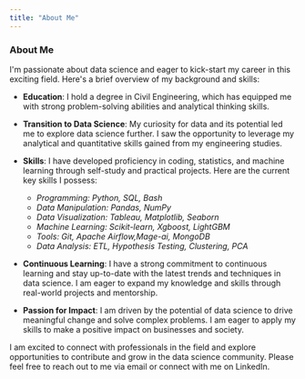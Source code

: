 ```yaml
---
title: "About Me"
---
```


### About Me

I'm passionate about data science and eager to kick-start my career in this exciting field. Here's a brief overview of my background and skills:

- **Education**: I hold a degree in Civil Engineering, which has equipped me with strong problem-solving abilities and analytical thinking skills.

- **Transition to Data Science**: My curiosity for data and its potential led me to explore data science further. I saw the opportunity to leverage my analytical and quantitative skills gained from my engineering studies.

- **Skills**: I have developed proficiency in coding, statistics, and machine learning through self-study and practical projects. Here are the current key skills I possess:
    - *Programming: Python, SQL, Bash*
    - *Data Manipulation: Pandas, NumPy*
    - *Data Visualization: Tableau, Matplotlib, Seaborn*
    - *Machine Learning: Scikit-learn, Xgboost, LightGBM*
    - *Tools: Git, Apache Airflow,Mage-ai, MongoDB*
    - *Data Analysis: ETL, Hypothesis Testing, Clustering, PCA*

- **Continuous Learning**: I have a strong commitment to continuous learning and stay up-to-date with the latest trends and techniques in data science. I am eager to expand my knowledge and skills through real-world projects and mentorship.

- **Passion for Impact**: I am driven by the potential of data science to drive meaningful change and solve complex problems. I am eager to apply my skills to make a positive impact on businesses and society.

I am excited to connect with professionals in the field and explore opportunities to contribute and grow in the data science community. Please feel free to reach out to me via email or connect with me on LinkedIn.


